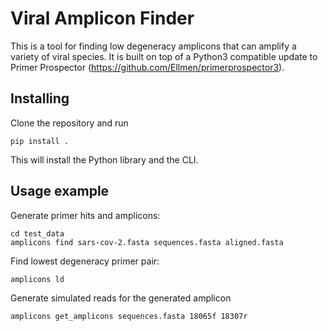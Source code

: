 # Viral Amplicon Finder

This is a tool for finding low degeneracy amplicons that can amplify a variety of viral species. It is built on top of a Python3 compatible update to Primer Prospector (https://github.com/Ellmen/primerprospector3).


## Installing

Clone the repository and run

`pip install .`

This will install the Python library and the CLI.

## Usage example

Generate primer hits and amplicons:

```
cd test_data
amplicons find sars-cov-2.fasta sequences.fasta aligned.fasta
```

Find lowest degeneracy primer pair:

```
amplicons ld
```

Generate simulated reads for the generated amplicon

```
amplicons get_amplicons sequences.fasta 18065f 18307r
```
